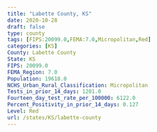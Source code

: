 ```yaml
---
title: "Labette County, KS"
date: 2020-10-28
draft: false
type: county
tags: [FIPS:20099.0,FEMA:7.0,Micropolitan,Red]
categories: [KS]
County: Labette County
State: KS
FIPS: 20099.0
FEMA_Region: 7.0
Population: 19618.0
NCHS_Urban_Rural_Classification: Micropolitan
Tests_in_prior_14_days: 1201.0
Fourteen_day_test_rate_per_100000: 6122.0
Percent_Positivity_in_prior_14_days: 0.127
Level: Red
url: /states/KS/labette-county
---
```



